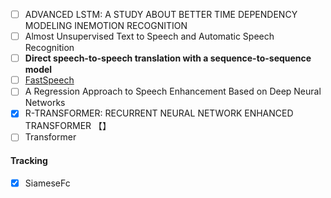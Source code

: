 - [ ] ADVANCED LSTM: A STUDY ABOUT BETTER TIME DEPENDENCY MODELING INEMOTION RECOGNITION
- [ ] Almost Unsupervised Text to Speech and Automatic Speech Recognition
- [ ] **Direct speech-to-speech translation with a sequence-to-sequence model**
- [ ] [FastSpeech](https://github.com/xcmyz/FastSpeech)
- [ ] A Regression Approach to Speech Enhancement Based on Deep Neural Networks
- [x] R-TRANSFORMER:   RECURRENT NEURAL NETWORK ENHANCED TRANSFORMER 【】
- [ ] Transformer

#### Tracking

- [x] SiameseFc

